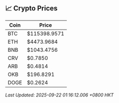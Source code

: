 ## 📈 Crypto Prices

| Coin | Price |
| ---- | ----- |
| BTC | $115398.9571 |
| ETH | $4473.9684 |
| BNB | $1043.4756 |
| CRV | $0.7850 |
| ARB | $0.4814 |
| OKB | $196.8291 |
| DOGE | $0.2624 |

_Last Updated: 2025-09-22 01:16:12.006 +0800 HKT_
